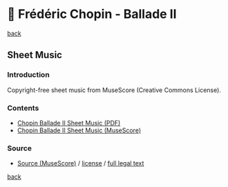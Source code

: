 🎼 Frédéric Chopin - Ballade Ⅱ
===============================

[back](../README.md)

Sheet Music
-----------

### Introduction

Copyright-free sheet music from MuseScore (Creative Commons License).  

### Contents

- [Chopin Ballade Ⅱ Sheet Music (PDF)](chopin-ballade-2-sheet-music.pdf)
- [Chopin Ballade Ⅱ Sheet Music (MuseScore)](chopin-ballade-2-sheet-music.mscz)

### Source

- <a target="_blank" rel="noopener noreferrer" href="https://musescore.com/user/33306646/scores/6784767">Source (MuseScore)</a> / <a target="_blank" rel="noopener noreferrer" href="https://creativecommons.org/publicdomain/zero/1.0/">license</a> / <a target="_blank" rel="noopener noreferrer" href="https://creativecommons.org/publicdomain/zero/1.0/legalcode">full legal text</a>

[back](../README.md)
